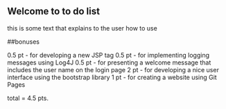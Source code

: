 ## Welcome to to do list

this is some text that explains to the user how to use

##bonuses

0.5 pt - for developing a new JSP tag 
0.5 pt - for implementing logging messages using Log4J
0.5 pt - for presenting a welcome message that includes the user name on the login page
2 pt - for developing a nice user interface using the bootstrap library
1 pt - for creating a website using Git Pages

total = 4.5 pts.
